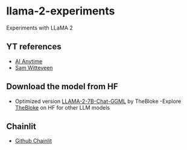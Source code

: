 # llama-2-experiments
Experiments with LLaMA 2 

## YT references 
- [AI Anytime](https://www.youtube.com/watch?v=kXuHxI5ZcG0&list=PLLcUibM4B4Q-BlNabN83vE1qChQB5QxIl&index=14&ab_channel=AIAnytime)
- [Sam Witteveen](https://www.youtube.com/watch?v=cIRzwSXB4Rc&list=PLLcUibM4B4Q-BlNabN83vE1qChQB5QxIl&index=8&ab_channel=SamWitteveen)


## Download the model from HF
- Optimized version [LLAMA-2-7B-Chat-GGML](https://huggingface.co/TheBloke/Llama-2-7B-Chat-GGML/tree/main) by TheBloke
    -Explore [TheBloke](https://huggingface.co/TheBloke) on HF for other LLM models 

## Chainlit
- [Github Chainlit](https://github.com/Chainlit/chainlit)


